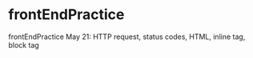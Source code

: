 # frontEndPractice
frontEndPractice
May 21: 
HTTP request, status codes, HTML, inline tag, block tag

